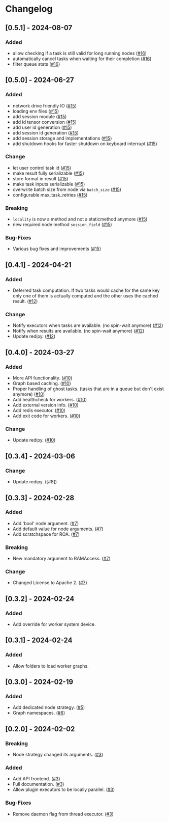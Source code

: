 # Changelog

## [0.5.1] - 2024-08-07

### Added

- allow checking if a task is still valid for long running nodes ([#16])
- automatically cancel tasks when waiting for their completion ([#16])
- filter queue stats ([#16])

## [0.5.0] - 2024-06-27

### Added

- network drive friendly IO ([#15])
- loading env files ([#15])
- add session module ([#15])
- add id tensor conversion ([#15])
- add user id generation ([#15])
- add session id generation ([#15])
- add session storage and implementations ([#15])
- add shutdown hooks for faster shutdown on keyboard interrupt ([#15])

### Change

- let user control task id ([#15])
- make result fully serializable ([#15])
- store format in result ([#15])
- make task inputs serializable ([#15])
- overwrite batch size from node via `batch_size` ([#15])
- configurable max_task_retries ([#15])

### Breaking

- `locality` is now a method and not a staticmethod anymore ([#15])
- new required node method `session_field` ([#15])

### Bug-Fixes

- Various bug fixes and improvements ([#15])

## [0.4.1] - 2024-04-21

### Added

- Deferred task computation. If two tasks would cache for the same key only
  one of them is actually computed and the other uses the cached
  result. ([#12])

### Change

- Notify executors when tasks are available. (no spin-wait anymore) ([#12])
- Notify when results are available. (no spin-wait anymore) ([#12])
- Update redipy. ([#12])

## [0.4.0] - 2024-03-27

### Added

- More API functionality. ([#10])
- Graph based caching. ([#10])
- Proper handling of ghost tasks.
  (tasks that are in a queue but don't exist anymore) ([#10])
- Add healthcheck for workers. ([#10])
- Add external version info. ([#10])
- Add redis executor. ([#10])
- Add exit code for workers. ([#10])

### Change

- Update redipy. ([#10])

## [0.3.4] - 2024-03-06

### Change

- Update redipy. ([#8])

## [0.3.3] - 2024-02-28

### Added

- Add 'bool' node argument. ([#7])
- Add default value for node arguments. ([#7])
- Add scratchspace for ROA. ([#7])

### Breaking

- New mandatory argument to RAMAccess. ([#7])

### Change

- Changed License to Apache 2. ([#7])

## [0.3.2] - 2024-02-24

### Added

- Add override for worker system device.

## [0.3.1] - 2024-02-24

### Added

- Allow folders to load worker graphs.

## [0.3.0] - 2024-02-19

### Added

- Add dedicated node strategy. ([#5])
- Graph namespaces. ([#6])

## [0.2.0] - 2024-02-02

### Breaking

- Node strategy changed its arguments. ([#3])

### Added

- Add API frontend. ([#3])
- Full documentation. ([#3])
- Allow plugin executors to be locally parallel. ([#3])

### Bug-Fixes

- Remove daemon flag from thread executor. ([#3])

[#3]: https://github.com/JosuaKrause/scattermind/pull/3
[#5]: https://github.com/JosuaKrause/scattermind/pull/5
[#6]: https://github.com/JosuaKrause/scattermind/pull/6
[#7]: https://github.com/JosuaKrause/scattermind/pull/7
[#10]: https://github.com/JosuaKrause/scattermind/pull/10
[#12]: https://github.com/JosuaKrause/scattermind/pull/12
[#15]: https://github.com/JosuaKrause/scattermind/pull/15
[#16]: https://github.com/JosuaKrause/scattermind/pull/16
